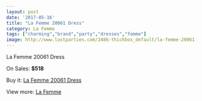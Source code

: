 ```yaml
---
layout: post
date: '2017-05-16'
title: "La Femme 20061 Dress"
category: La Femme
tags: ["charming","brand","party","dresses","femme"]
image: http://www.lustparties.com/2486-thickbox_default/la-femme-20061-dress.jpg
---
```

La Femme 20061 Dress

On Sales: **$518**
<a href="https://www.lustparties.com/en/la-femme/804-la-femme-20061-dress.html"><amp-img layout="responsive" width="600" height="600" src="//www.lustparties.com/2486-thickbox_default/la-femme-20061-dress.jpg" alt="La Femme 20061 Dress 0" /></a>
<a href="https://www.lustparties.com/en/la-femme/804-la-femme-20061-dress.html"><amp-img layout="responsive" width="600" height="600" src="//www.lustparties.com/2489-thickbox_default/la-femme-20061-dress.jpg" alt="La Femme 20061 Dress 1" /></a>
<a href="https://www.lustparties.com/en/la-femme/804-la-femme-20061-dress.html"><amp-img layout="responsive" width="600" height="600" src="//www.lustparties.com/2488-thickbox_default/la-femme-20061-dress.jpg" alt="La Femme 20061 Dress 2" /></a>
<a href="https://www.lustparties.com/en/la-femme/804-la-femme-20061-dress.html"><amp-img layout="responsive" width="600" height="600" src="//www.lustparties.com/2487-thickbox_default/la-femme-20061-dress.jpg" alt="La Femme 20061 Dress 3" /></a>

Buy it: [La Femme 20061 Dress](https://www.lustparties.com/en/la-femme/804-la-femme-20061-dress.html "La Femme 20061 Dress")

View more: [La Femme](https://www.lustparties.com/en/4-la-femme "La Femme")